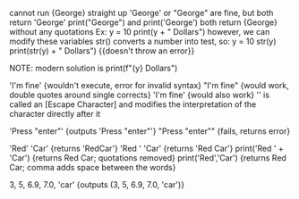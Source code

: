 cannot run {George} straight up
	'George' or "George" are fine, but both return 'George'
	print("George") and print('George') both return {George} without any quotations
Ex:
y = 10
print(y + " Dollars")
	however, we can modify these variables
	str() converts a number into test, so:
y = 10
str(y)
print(str(y) + " Dollars") {{doesn't throw an error}}

NOTE: modern solution is print(f"{y} Dollars")

'I'm fine' {wouldn't execute, error for invalid syntax}
"I'm fine" {would work, double quotes around single corrects}
'I\'m fine' {would also work}
	'\' is called an [Escape Character] and modifies the interpretation of the character directly after it

'Press "enter"' {outputs 'Press "enter"'}
"Press "enter"" {fails, returns error}

'Red' 'Car' {returns 'RedCar'}
'Red ' 'Car' {returns 'Red Car'}
print('Red ' + 'Car') {returns Red Car; quotations removed}
print('Red','Car') {returns Red Car; comma adds space between the words}

3, 5, 6.9, 7.0, 'car' {outputs (3, 5, 6.9, 7.0, 'car')}